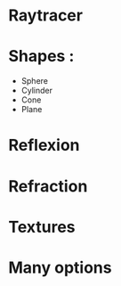 # Raytracer
# Shapes : 
  - Sphere
  - Cylinder
  - Cone
  - Plane
# Reflexion
# Refraction
# Textures
# Many options
